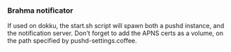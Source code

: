 ### Brahma notificator

If used on dokku, the start.sh script will spawn both a pushd instance, and
the notification server. Don't forget to add the APNS certs as a volume, on
the path specified by pushd-settings.coffee.